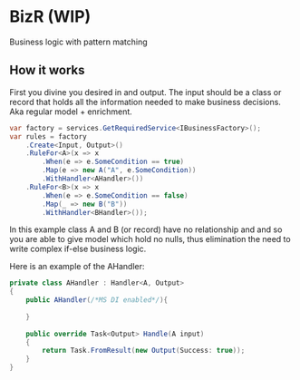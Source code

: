 # BizR (WIP)
Business logic with pattern matching
                            
## How it works

First you divine you desired in and output. The input should be a 
class or record that holds all the information needed to 
make business decisions. Aka regular model + enrichment. 

```csharp
var factory = services.GetRequiredService<IBusinessFactory>();
var rules = factory
    .Create<Input, Output>()
    .RuleFor<A>(x => x
        .When(e => e.SomeCondition == true)
        .Map(e => new A("A", e.SomeCondition))
        .WithHandler<AHandler>()) 
    .RuleFor<B>(x => x
        .When(e => e.SomeCondition == false)
        .Map(_ => new B("B"))
        .WithHandler<BHandler>());
```
In this example class A and B (or record) have no relationship
and and so you are able to give model which hold no nulls, thus 
elimination the need to write complex if-else business logic.

Here is an example of the AHandler:

```csharp
private class AHandler : Handler<A, Output>
{
    public AHandler(/*MS DI enabled*/){
        
    }
    
    public override Task<Output> Handle(A input)
    {
        return Task.FromResult(new Output(Success: true));
    }
}
```